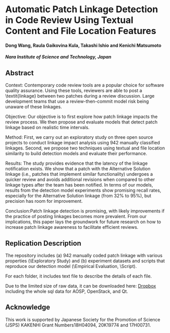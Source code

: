 # Automatic Patch Linkage Detection in Code Review Using Textual Content and File Location Features

#### Dong Wang, Raula Gaikovina Kula, Takashi Ishio and Kenichi Matsumoto
#### *Nara Institute of Science and Technology, Japan*

## Abstract
Context: Contemporary code review tools are a popular choice for software quality assurance. Using these tools, reviewers are able to post a \textit{linkage} between two patches during a review discussion. Large development teams that use a review-then-commit model risk being unaware of these linkages.

Objective: Our objective is to first explore how patch linkage impacts the review process. We then propose and evaluate models that detect patch linkage based on realistic time intervals.

Method: First, we carry out an exploratory study on three open source projects to conduct linkage impact analysis using 942 manually classified linkages. 
Second, we propose two techniques using textual and file location similarity to build detection models and evaluate their performance.

Results: The study provides evidence that the latency of the linkage notification exists. We show that a patch with the Alternative Solution linkage (i.e., patches that implement similar functionality) undergoes a quicker review and avoids additional revisions when compared to other linkage types after the team has been notified. In terms of our models, results from the detection model experiments show promising recall rates, especially for the Alternative Solution linkage (from 32\% to 95\%), but precision has room for improvement.

Conclusion:Patch linkage detection is promising, with likely improvements if the practice of posting linkages becomes more prevalent. From our implications, this paper lays the groundwork for future research on how to increase patch linkage awareness to facilitate efficient reviews.

## Replication Description
The repository includes (a) 942 manually coded patch linkage with various properties (\Exploratory Study) and (b) experiment datasets and scripts that reproduce our detection model (\Empirical Evaluation, \Script).

For each folder, it includes text file to describe the details of each file.

Due to the limited size of raw data, it can be downloaded here: [Dropbox](https://www.dropbox.com/sh/o19sdx9p7t985pj/AAAzoWHO6eyWMNsk6tw5rhJua?dl=0) including the whole sql data for AOSP, OpenStack, and Qt.

## Acknowledge
This work is supported by Japanese Society for the Promotion of Science (JSPS) KAKENHI Grant Numbers18H04094, 20K19774 and 17H00731.
